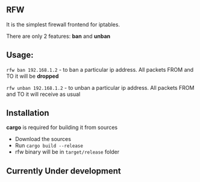 ## RFW
It is the simplest firewall frontend for iptables.

There are only 2 features: **ban** and **unban**

## Usage:

`rfw ban 192.168.1.2` - to ban a particular ip address. All packets FROM and TO it will be **dropped**

`rfw unban 192.168.1.2` - to unban a particular ip address. All packets FROM and TO it will receive as usual

## Installation
**cargo** is required for building it from sources
 
 - Download the sources
 - Run `cargo build --release`
 - rfw binary will be in `target/release` folder

## Currently Under development
